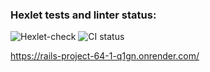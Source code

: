 ### Hexlet tests and linter status:
![Hexlet-check](https://github.com/yarrman2/rails-project-64/actions/workflows/hexlet-check.yml/badge.svg)
![CI status](https://github.com/yarrman2/rails-project-64/actions/workflows/main.yml/badge.svg)

https://rails-project-64-1-q1gn.onrender.com/